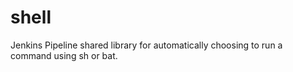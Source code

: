 # shell
Jenkins Pipeline shared library for automatically choosing to run a
command using sh or bat.